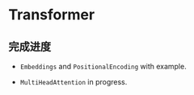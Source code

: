 # Transformer

## 完成进度

* `Embeddings` and `PositionalEncoding` with example.

* `MultiHeadAttention` in progress.